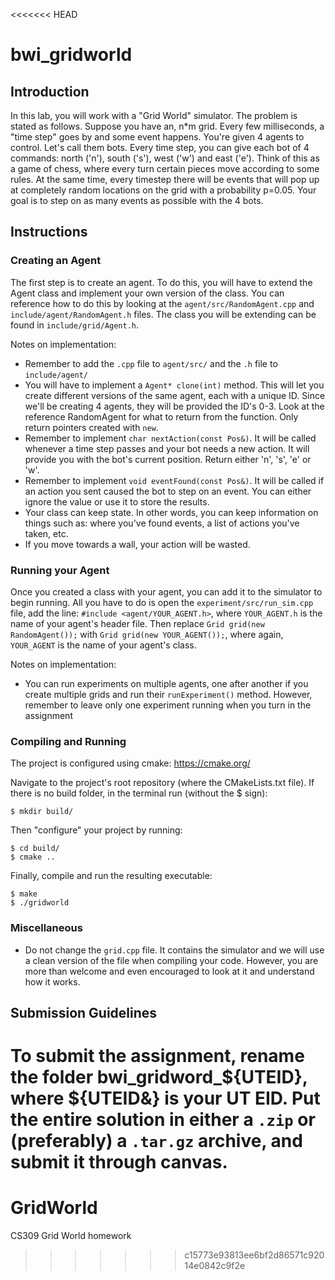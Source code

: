 <<<<<<< HEAD
# bwi_gridworld

## Introduction

In this lab, you will work with a "Grid World" simulator. The problem is stated as follows.
Suppose you have an, n*m grid. Every few milliseconds, a "time step" goes by and some event
happens. You're given 4 agents to control. Let's call them bots. Every time step, you can
give each bot of 4 commands: north ('n'), south ('s'), west ('w') and east ('e'). Think of
this as a game of chess, where every turn certain pieces move according to some rules. At
the same time, every timestep there will be events that will pop up at completely random
locations on the grid with a probability p=0.05. Your goal is to step on as many events as
possible with the 4 bots.

## Instructions

### Creating an Agent

The first step is to create an agent. To do this, you will have to extend the Agent class
and implement your own version of the class. You can reference how to do this by looking
at the `agent/src/RandomAgent.cpp` and `include/agent/RandomAgent.h` files. The class you
will be extending can be found in `include/grid/Agent.h`. 

Notes on implementation:
* Remember to add the `.cpp` file to `agent/src/` and the `.h` file to `include/agent/`
* You will have to implement a `Agent* clone(int)` method. This will let you create different
  versions of the same agent, each with a unique ID. Since we'll be creating 4 agents,
  they will be provided the ID's 0-3. Look at the reference RandomAgent for what to return
  from the function. Only return pointers created with `new`.
* Remember to implement `char nextAction(const Pos&)`. It will be called whenever a time
  step passes and your bot needs a new action. It will provide you with the bot's current
  position. Return either 'n', 's', 'e' or 'w'.
* Remember to implement `void eventFound(const Pos&)`. It will be called if an action you
  sent caused the bot to step on an event. You can either ignore the value or use it to
  store the results.
* Your class can keep state. In other words, you can keep information on things such as:
  where you've found events, a list of actions you've taken, etc.
* If you move towards a wall, your action will be wasted.

### Running your Agent

Once you created a class with your agent, you can add it to the simulator to begin running.
All you have to do is open the `experiment/src/run_sim.cpp` file, add the line:
`#include <agent/YOUR_AGENT.h>`, where `YOUR_AGENT.h` is the name of your agent's header
file. Then replace `Grid grid(new RandomAgent());` with `Grid grid(new YOUR_AGENT());`, where
again, `YOUR_AGENT` is the name of your agent's class.

Notes on implementation:
* You can run experiments on multiple agents, one after another if you create multiple grids
  and run their `runExperiment()` method. However, remember to leave only one experiment
  running when you turn in the assignment

### Compiling and Running

The project is configured using cmake:
https://cmake.org/

Navigate to the project's root repository (where the CMakeLists.txt file). If there is no 
build folder, in the terminal run (without the $ sign):
```
$ mkdir build/
```

Then "configure" your project by running:
```
$ cd build/
$ cmake ..
```

Finally, compile and run the resulting executable:

```
$ make
$ ./gridworld
```
  
### Miscellaneous

* Do not change the `grid.cpp` file. It contains the simulator and we will use a clean
  version of the file when compiling your code. However, you are more than welcome and even
  encouraged to look at it and understand how it works.
  
## Submission Guidelines

To submit the assignment, rename the folder bwi_gridword_${UTEID}, where ${UTEID&} is your
UT EID. Put the entire solution in either a `.zip` or (preferably) a `.tar.gz` archive, and
submit it through canvas.
=======
# GridWorld
CS309 Grid World homework
>>>>>>> c15773e93813ee6bf2d86571c92014e0842c9f2e
